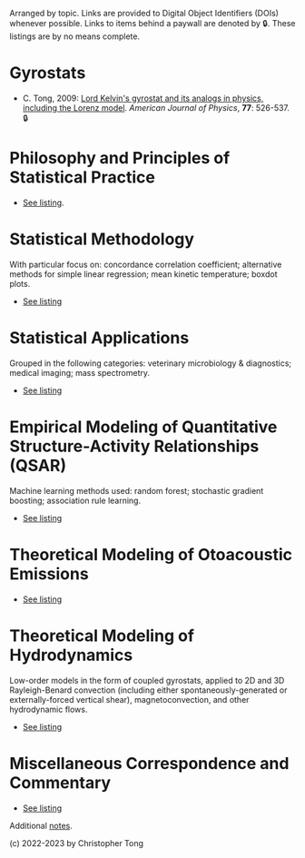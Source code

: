 Arranged by topic.  Links are provided to Digital Object Identifiers (DOIs) whenever possible.  Links to items behind a paywall are denoted by :lock:.  These listings are by no means complete.  

# Gyrostats

- C. Tong, 2009:  [Lord Kelvin's gyrostat and its analogs in physics, including the Lorenz model](https://doi.org/10.1119/1.3095813).  *American Journal of Physics*, **77**: 526-537.  :lock:


# Philosophy and Principles of Statistical Practice

- [See listing](statprinciples.md).

# Statistical Methodology

With particular focus on:  concordance correlation coefficient; alternative methods for simple linear regression; mean kinetic temperature; boxdot plots.

- [See listing](statmethods.md)

# Statistical Applications

Grouped in the following categories:  veterinary microbiology & diagnostics; medical imaging; mass spectrometry.

- [See listing](appliedstat.md)

# Empirical Modeling of Quantitative Structure-Activity Relationships (QSAR)

Machine learning methods used:  random forest; stochastic gradient boosting; association rule learning.

- [See listing](qsar.md)

# Theoretical Modeling of Otoacoustic Emissions

- [See listing](oae.md)

# Theoretical Modeling of Hydrodynamics

Low-order models in the form of coupled gyrostats, applied to 2D and 3D Rayleigh-Benard convection (including either spontaneously-generated or externally-forced vertical shear), magnetoconvection, and other hydrodynamic flows.

- [See listing](lom.md)

# Miscellaneous Correspondence and Commentary

- [See listing](misc.md)

Additional [notes](notes.md).

(c) 2022-2023 by Christopher Tong

